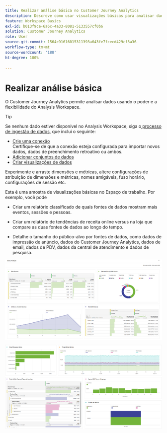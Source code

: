 ```yaml
---
title: Realizar análise básica no Customer Journey Analytics
description: Descreve como usar visualizações básicas para analisar dados no Customer Journey Analytics
feature: Workspace Basics
exl-id: b013f9ce-6a6c-4a33-8081-5133557cf0b6
solution: Customer Journey Analytics
role: User
source-git-commit: 1564c91616015311393a643fe7fcecd429cf3a36
workflow-type: tm+mt
source-wordcount: '188'
ht-degree: 100%

---
```


# Realizar análise básica

O Customer Journey Analytics permite analisar dados usando o poder e a flexibilidade do Analysis Workspace.

>[!TIP]
>
>Se nenhum dado estiver disponível no Analysis Workspace, siga o[ processo de ingestão de dados](/help/data-ingestion/data-ingestion.md), que inclui o seguinte:<ul><li>[Crie uma conexão](/help/connections/create-connection.md#create-and-configure-the-connection) </br>Certifique-se de que a conexão esteja configurada para importar novos dados, dados de preenchimento retroativo ou ambos.</li><li>[Adicionar conjuntos de dados](/help/connections/create-connection.md#add-and-configure-datasets)</li><li>[Criar visualizações de dados](/help/data-views/create-dataview.md)</li></ul>

Experimente e arraste dimensões e métricas, altere configurações de atribuição de dimensões e métricas, nomes amigáveis, fuso horário, configurações de sessão etc.

Esta é uma amostra de visualizações básicas no Espaço de trabalho. Por exemplo, você pode

* Criar um relatório classificado de quais fontes de dados mostram mais eventos, sessões e pessoas.

* Criar um relatório de tendências de receita online versus na loja que compare as duas fontes de dados ao longo do tempo.

* Detalhe o tamanho do público-alvo por fontes de dados, como dados de impressão de anúncio, dados do Customer Journey Analytics, dados de email, dados de PDV, dados da central de atendimento e dados de pesquisa.

![Exemplos de visualizações de gráficos de análise básica. ](assets/cja-basic-analysis.png)

![Mais exemplos de visualizações de gráficos de análise básica](assets/cja-basic-analysis2.png)
